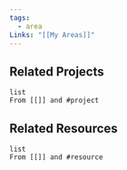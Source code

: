 ```yaml
---
tags:
  - area
Links: "[[My Areas]]"
---
```

## Related Projects

```dataview
list
From [[]] and #project
```

## Related Resources

```dataview
list
From [[]] and #resource
```